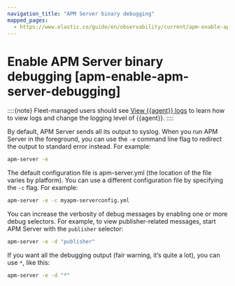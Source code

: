 ```yaml
---
navigation_title: "APM Server binary debugging"
mapped_pages:
  - https://www.elastic.co/guide/en/observability/current/apm-enable-apm-server-debugging.html
---
```




# Enable APM Server binary debugging [apm-enable-apm-server-debugging]


::::{note} 
Fleet-managed users should see [View {{agent}} logs](https://www.elastic.co/guide/en/fleet/current/monitor-elastic-agent.html) to learn how to view logs and change the logging level of {{agent}}.
::::


By default, APM Server sends all its output to syslog. When you run APM Server in the foreground, you can use the `-e` command line flag to redirect the output to standard error instead. For example:

```sh
apm-server -e
```

The default configuration file is apm-server.yml (the location of the file varies by platform). You can use a different configuration file by specifying the `-c` flag. For example:

```sh
apm-server -e -c myapm-serverconfig.yml
```

You can increase the verbosity of debug messages by enabling one or more debug selectors. For example, to view publisher-related messages, start APM Server with the `publisher` selector:

```sh
apm-server -e -d "publisher"
```

If you want all the debugging output (fair warning, it’s quite a lot), you can use `*`, like this:

```sh
apm-server -e -d "*"
```

